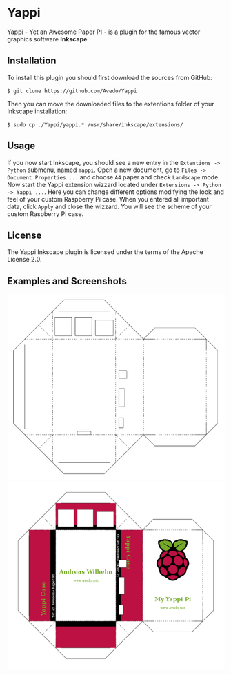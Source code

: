 # Yappi

Yappi - Yet an Awesome Paper PI - is a plugin for the famous vector graphics software **Inkscape**.

## Installation

To install this plugin you should first download the sources from GitHub:

    $ git clone https://github.com/Avedo/Yappi

Then you can move the downloaded files to the extentions folder of your Inkscape installation:

    $ sudo cp ./Yappi/yappi.* /usr/share/inkscape/extensions/

## Usage

If you now start Inkscape, you should see a new entry in the `Extentions -> Python` submenu, named `Yappi`. Open a new document, go to `Files -> Document Properties ...` and choose `A4` paper and check `Landscape` mode. Now start the Yappi extension wizzard located under `Extensions -> Python -> Yappi ...`. Here you can change different options modifying the look and feel of your custom Raspberry Pi case. When you entered all important data, click `Apply` and close the wizzard. You will see the scheme of your custom Raspberry Pi case.

## License

The Yappi Inkscape plugin is licensed under the terms of the Apache License 2.0.

## Examples and Screenshots

![](./yappi-case.png)
![](./yappi-case-pi.png)
